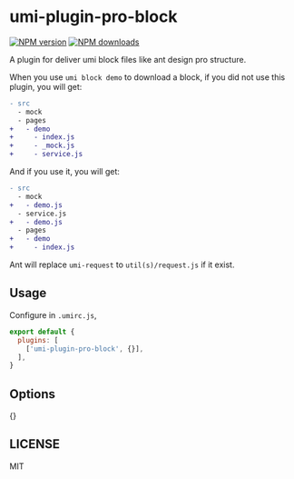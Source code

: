 # umi-plugin-pro-block

[![NPM version](https://img.shields.io/npm/v/umi-plugin-pro-block.svg?style=flat)](https://npmjs.org/package/umi-plugin-pro-block)
[![NPM downloads](http://img.shields.io/npm/dm/umi-plugin-pro-block.svg?style=flat)](https://npmjs.org/package/umi-plugin-pro-block)

A plugin for deliver umi block files like ant design pro structure.

When you use `umi block demo` to download a block, if you did not use this plugin, you will get:

```diff
- src
  - mock
  - pages
+   - demo
+     - index.js
+     - _mock.js
+     - service.js
```

And if you use it, you will get:

```diff
- src
  - mock
+   - demo.js
  - service.js
+   - demo.js
  - pages
+   - demo
+     - index.js
```

Ant will replace `umi-request` to `util(s)/request.js` if it exist.

## Usage

Configure in `.umirc.js`,

```js
export default {
  plugins: [
    ['umi-plugin-pro-block', {}],
  ],
}
```

## Options

{}

## LICENSE

MIT
